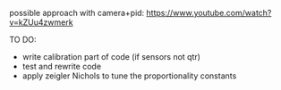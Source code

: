 possible approach with camera+pid:
https://www.youtube.com/watch?v=kZUu4zwmerk

TO DO:
- write calibration part of code (if sensors not qtr)
- test and rewrite code
- apply zeigler Nichols to tune the proportionality constants

